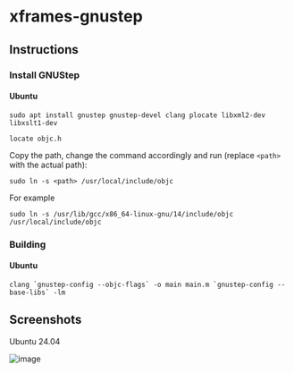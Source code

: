 # xframes-gnustep

## Instructions

### Install GNUStep

#### Ubuntu

`sudo apt install gnustep gnustep-devel clang plocate libxml2-dev libxslt1-dev`

`locate objc.h`

Copy the path, change the command accordingly and run (replace `<path>` with the actual path):

`sudo ln -s <path> /usr/local/include/objc`

For example

`sudo ln -s /usr/lib/gcc/x86_64-linux-gnu/14/include/objc /usr/local/include/objc`

### Building

#### Ubuntu

``clang `gnustep-config --objc-flags` -o main main.m `gnustep-config --base-libs` -lm``

## Screenshots

Ubuntu 24.04

![image](https://github.com/user-attachments/assets/026e6cee-c704-4226-9bf7-1084e97b13d4)

